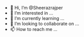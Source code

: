 - 👋 Hi, I’m @Sheerazrajper
- 👀 I’m interested in ...
- 🌱 I’m currently learning ...
- 💞️ I’m looking to collaborate on ...
- 📫 How to reach me ...

<!---
Sheerazrajper/Sheerazrajper is a ✨ special ✨ repository because its `README.md` (this file) appears on your GitHub profile.
You can click the Preview link to take a look at your changes.
--->
